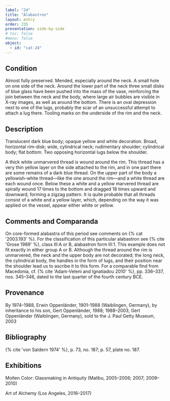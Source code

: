```yaml
---
label: "24"
title: "Alabastron"
layout: entry
order: 235
presentation: side-by-side
# toc: false
#menu: false 
object:
  - id: "cat-24"
---
```


## Condition

Almost fully preserved. Mended, especially around the neck. A small hole on one side of the neck. Around the lower part of the neck three small disks of blue glass have been pushed into the mass of the vase, reinforcing the join between the neck and the body, where large air bubbles are visible in X-ray images, as well as around the bottom. There is an oval depression next to one of the lugs, probably the scar of an unsuccessful attempt to attach a lug there. Tooling marks on the underside of the rim and the neck.

## Description

Translucent dark blue body; opaque yellow and white decoration. Broad, horizontal rim-disk; wide, cylindrical neck; rudimentary shoulder; cylindrical body; flat bottom. Two opposing horizontal lugs below the shoulder.

A thick white unmarvered thread is wound around the rim. This thread has a very thin yellow layer on the side attached to the rim, and in one part there are some remains of a dark blue thread. On the upper part of the body a yellowish-white thread—like the one around the rim—and a white thread are each wound once. Below these a white and a yellow marvered thread are spirally wound 17 times to the bottom and dragged 18 times upward and downward, forming a zigzag pattern. It is quite probable that all threads consist of a white and a yellow layer, which, depending on the way it was applied on the vessel, appear either white or yellow.

## Comments and Comparanda

On core-formed alabastra of this period see comments on {% cat '2003.193' %}. For the classification of this particular alabastron see {% cite 'Grose 1989' %}, class III:A or B, alabastron form III:1. This example does not fit exactly in either group A or B. Although the thread around the rim is unmarvered, the neck and the upper body are not decorated; the long neck, the cylindrical body, the handles in the form of lugs, and their position near the shoulder lead us to ascribe it to this form. For a comparable find from Macedonia, cf. {% cite 'Adam-Veleni and Ignatiadou 2010' %}, pp. 336–337, nos. 345–346, dated to the last quarter of the fourth century BCE.

## Provenance

By 1974–1988, Erwin Oppenländer, 1901–1988 (Waiblingen, Germany), by inheritance to his son, Gert Oppenländer, 1988; 1988–2003, Gert Oppenländer (Waiblingen, Germany), sold to the J. Paul Getty Museum, 2003

## Bibliography

{% cite 'von Saldern 1974' %}, p. 73, no. 187; p. 57, plate no. 187.

## Exhibitions

Molten Color: Glassmaking in Antiquity (Malibu, 2005–2006; 2007; 2009–2010)

Art of Alchemy (Los Angeles, 2016–2017)
